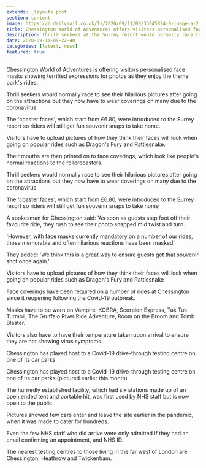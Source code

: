 ```yaml
---
extends: _layouts.post
section: content
image: https://i.dailymail.co.uk/1s/2020/09/11/09/33045824-0-image-a-2_1599811677795.jpg 
title: Chessington World of Adventures offers visitors personalised face masks showing scared expressions 
description: Thrill seekers at the Surrey resort would normally race to see their hilarious pictures after going on the attractions but they now have to wear coverings on many due to the coronavirus. 
date: 2020-09-11-09-22-40 
categories: [latest, news] 
featured: true 
--- 
```

Chessington World of Adventures is offering visitors personalised face masks showing terrified expressions for photos as they enjoy the theme park's rides.

Thrill seekers would normally race to see their hilarious pictures after going on the attractions but they now have to wear coverings on many due to the coronavirus.

The 'coaster faces', which start from £6.80, were introduced to the Surrey resort so riders will still get fun souvenir snaps to take home.

Visitors have to upload pictures of how they think their faces will look when going on popular rides such as Dragon's Fury and Rattlesnake.

Their mouths are then printed on to face coverings, which look like people's normal reactions to the rollercoasters.

Thrill seekers would normally race to see their hilarious pictures after going on the attractions but they now have to wear coverings on many due to the coronavirus

The 'coaster faces', which start from £6.80, were introduced to the Surrey resort so riders will still get fun souvenir snaps to take home

A spokesman for Chessington said: 'As soon as guests step foot off their favourite ride, they rush to see their photo snapped mid twist and turn.

'However, with face masks currently mandatory on a number of our rides, those memorable and often hilarious reactions have been masked.'

They added: 'We think this is a great way to ensure guests get that souvenir shot once again.'

Visitors have to upload pictures of how they think their faces will look when going on popular rides such as Dragon's Fury and Rattlesnake

Face coverings have been required on a number of rides at Chessington since it reopening following the Covid-19 outbreak.

Masks have to be worn on Vampire, KOBRA, Scorpion Express, Tuk Tuk Turmoil, The Gruffalo River Ride Adventure, Room on the Broom and Tomb Blaster.

Visitors also have to have their temperature taken upon arrival to ensure they are not showing virus symptoms.

Chessington has played host to a Covid-19 drive-through testing centre on one of its car parks.

Chessington has played host to a Covid-19 drive-through testing centre on one of its car parks (pictured earlier this month)

The hurriedly established facility, which had six stations made up of an open ended tent and portable hit, was first used by NHS staff but is now open to the public.

Pictures showed few cars enter and leave the site earlier in the pandemic, when it was made to cater for hundreds.

Even the few NHS staff who did arrive were only admitted if they had an email confirming an appointment, and NHS ID.

The nearest testing centres to those living in the far west of London are Chessington, Heathrow and Twickenham.

